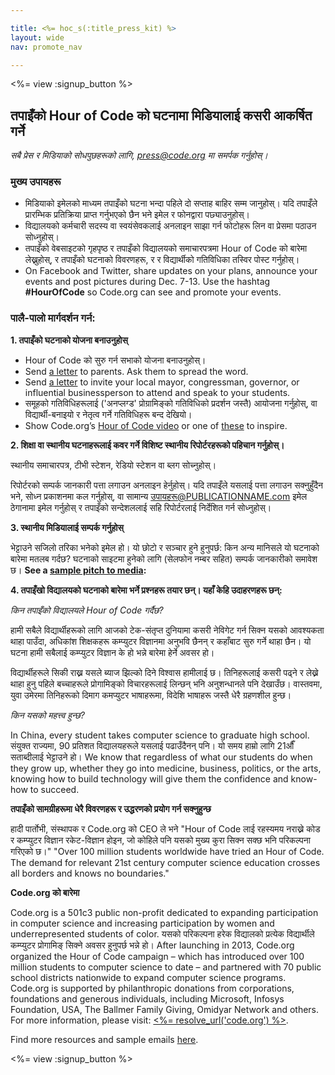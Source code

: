 ```yaml
---

title: <%= hoc_s(:title_press_kit) %>
layout: wide
nav: promote_nav

---
```


<%= view :signup_button %>

## तपाइँको Hour of Code को घटनामा मिडियालाई कसरी आकर्षित गर्ने

*सबै प्रेस र मिडियाको सोधपुछहरूको लागि, <press@code.org> मा समर्पक गर्नुहोस्।*

### मुख्य उपायहरू

  * मिडियाको इमेलको माध्यम तपाइँको घटना भन्दा पहिले दो सप्ताह बाहिर सम्म जानुहोस्। यदि तपाइँले प्रारम्भिक प्रतिक्रिया प्राप्त गर्नुभएको छैन भने इमेल र फोनद्वारा पछ्याउनुहोस्।
  * विद्यालयको कर्मचारी सदस्य वा स्वयंसेवकलाई अनलाइन साझा गर्न फोटोहरू लिन वा प्रेसमा पठाउन सोध्नुहोस्।
  * तपाइँको वेबसाइटको गृहपृष्ठ र तपाइँको विद्यालयको समाचारपत्रमा Hour of Code को बारेमा लेख्नुहोस्, र तपाइँको घटनाको विवरणहरू, र र विद्यार्थीको गतिविधिका तस्विर पोस्ट गर्नुहोस्।
  * On Facebook and Twitter, share updates on your plans, announce your events and post pictures during Dec. 7-13. Use the hashtag **#HourOfCode** so Code.org can see and promote your events.

### पालै-पालो मार्गदर्शन गर्न:

**1. तपाइँको घटनाको योजना बनाउनुहोस्**

  * Hour of Code को सुरु गर्न सभाको योजना बनाउनुहोस्।
  * Send [a letter](<%= resolve_url('/promote/resources#sample-emails') %>) to parents. Ask them to spread the word.
  * Send [a letter](<%= resolve_url('/promote/resources#sample-emails') %>) to invite your local mayor, congressman, governor, or influential businessperson to attend and speak to your students.
  * समूहको गतिविधिहरूलाई ('अनप्लग्ड' प्रोग्रामिङ्को गतिविधिको प्रदर्शन जस्तै) आयोजना गर्नुहोस्, वा विद्यार्थी-बनाइयो र नेतृत्व गर्ने गतिविधिहरू बन्द देखियो।
  * Show Code.org’s [Hour of Code video](<%= resolve_url('/') %>) or one of [these](<%= resolve_url('/promote/resources#videos') %>) to inspire.

**2. शिक्षा वा स्थानीय घटनाहरूलाई कवर गर्ने विशिष्ट स्थानीय रिपोर्टरहरूको पहिचान गर्नुहोस्।**

स्थानीय समाचारपत्र, टीभी स्टेशन, रेडियो स्टेशन वा ब्लग सोच्नुहोस्।

रिपोर्टरको सम्पर्क जानकारी पत्ता लगाउन अनलाइन हेर्नुहोस्। यदि तपाइँले यसलाई पत्ता लगाउन सक्नुहुँदैन भने, सोध्न प्रकाशनमा कल गर्नुहोस्, वा सामान्य उपायहरू@PUBLICATIONNAME.com इमेल ठेगानामा इमेल गर्नुहोस् र तपाइँको सन्देशललाई सहि रिपोर्टरलाई निर्देशित गर्न सोध्नुहोस्।

**3. स्थानीय मिडियालाई सम्पर्क गर्नुहोस्**

भेट्टाउने सजिलो तरिका भनेको इमेल हो। यो छोटो र सञ्चार हुने हुनुपर्छ: किन अन्य मानिसले यो घटनाको बारेमा मतलब गर्दछ? घटनाको साइटमा हुनेको लागि (सेलफोन नम्बर सहित) सम्पर्क जानकारीको समावेश छ। **See a [sample pitch to media](<%= resolve_url('/promote/resources#sample-emails') %>):**

**4. तपाइँखो विद्यालयको घटनाको बारेमा भर्ने प्रश्नहरू तयार छन्। यहाँ केहि उदाहरणहरू छन्:**

*किन तपाइँको विद्यालयले Hour of Code गर्दैछ?*

हामी सबैले विद्यार्थीहरूको लागि आजको टेक-संतृप्त दुनियामा कसरी नेविगेट गर्न सिक्न यसको आवश्यकता थाहा पाउँदा, अधिकांश शिक्षकहरू कम्प्युटर विज्ञानमा अनुभवि छैनन् र कहाँबाट सुरु गर्ने थाहा छैन। यो घटना हामी सबैलाई कम्प्युटर विज्ञान के हो भन्ने बारेमा हेर्ने अवसर हो। 

विद्यार्थीहरूले सिकी राख्न यसले ब्याज झिल्को दिने विश्वास हामीलाई छ। तिनिहरूलाई कसरी पढ्ने र लेख्ने थाहा हुनु पहिले बच्चाहरूले प्रोगामिङ्को विचारहरूलाई लिन्छन् भनि अनुशन्धानले पनि देखाउँछ। वास्तवमा, युवा उमेरमा तिनिहरूको दिमाग कमप्युटर भाषाहरूमा, विदेशि भाषाहरू जस्तै धेरै ग्रहणशील हुन्छ।

*किन यसको महत्त्व हुन्छ?*

In China, every student takes computer science to graduate high school. संयुक्त राज्यमा, 90 प्रतिशत विद्यालयहरूले यसलाई पढाउँदैनन् पनि। यो समय हाम्रो लागि 21औँ सताब्दीलाई भेट्टाउने हो। We know that regardless of what our students do when they grow up, whether they go into medicine, business, politics, or the arts, knowing how to build technology will give them the confidence and know-how to succeed.

**तपाइँको सामग्रीहरूमा धेरै विवरणहरू र उद्धरणको प्रयोग गर्न सक्नुहुन्छ**

हादी पार्तोभी, संस्थापक र Code.org को CEO ले भने "Hour of Code लाई रहस्यमय नराख्ने कोड र कम्प्युटर विज्ञान रकेट-विज्ञान होइन, जो कोहिले पनि यसको मुख्य कुरा सिक्न सक्छ भनि परिकल्पना गरिएको छ।" "Over 100 million students worldwide have tried an Hour of Code. The demand for relevant 21st century computer science education crosses all borders and knows no boundaries."

**Code.org को बारेमा**

Code.org is a 501c3 public non-profit dedicated to expanding participation in computer science and increasing participation by women and underrepresented students of color. यसको परिकल्पना हरेक विद्यालको प्रत्येक विद्यार्थीले कम्प्युटर प्रोगामिङ् सिक्ने अवसर हुनुपर्छ भन्ने हो। After launching in 2013, Code.org organized the Hour of Code campaign – which has introduced over 100 million students to computer science to date – and partnered with 70 public school districts nationwide to expand computer science programs. Code.org is supported by philanthropic donations from corporations, foundations and generous individuals, including Microsoft, Infosys Foundation, USA, The Ballmer Family Giving, Omidyar Network and others. For more information, please visit: [<%= resolve_url('code.org') %>](<%= resolve_url('https://code.org') %>).

  
Find more resources and sample emails [here](<%= resolve_url('/promote') %>).

<%= view :signup_button %>